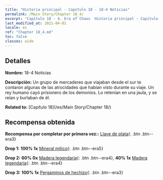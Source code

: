 ```yaml
---
title: "Historia principal - Capítulo 18 - 18-4 Noticias"
permalink: /Main Story/Chapter 18_4/
excerpt: "Capítulo 18 - 4. Era of Chaos  Historia principal - Capítulo 18_4. 18-4 Noticias"
last_modified_at: 2021-04-01
locale: es
ref: "Chapter 18_4.md"
toc: false
classes: wide
---
```


## Detalles

 **Nombre:** 18-4 Noticias

 **Descripción:** Un grupo de mercaderes que viajaban desde el sur te contaron algunas de las atrocidades que habían visto durante su viaje. Un rey humano cayó prisionero de los demonios. Lo retenían en una jaula, y se reían y burlaban de él.

 **Related to:** [Capítulo 18](/es/Main Story/Chapter 18/)

## Recompensa obtenida

 **Recompensa por completar por primera vez::** [Llave de plata](/es/Items/con_693/){: .btn .btn--era3}

 **Drop 1:** **100% 1x** [Mineral mítico](/es/Items/mat_61/){: .btn .btn--era5}

 **Drop 2:** **60% 0x** [Madera legendaria](/es/Items/mat_55/){: .btn .btn--era4}, **40% 1x** [Madera legendaria](/es/Items/mat_55/){: .btn .btn--era4}

 **Drop 3:** **100% 1x** [Pergaminos de hechizo](/es/Items/con_694/){: .btn .btn--era3}

